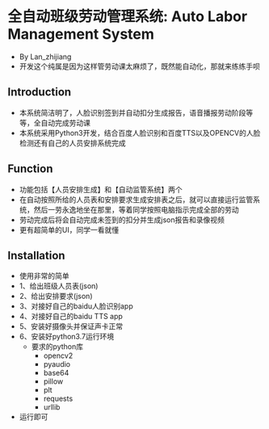 # 全自动班级劳动管理系统: Auto Labor Management System
- By Lan_zhijiang
- 开发这个纯属是因为这样管劳动课太麻烦了，既然能自动化，那就来练练手呗

## Introduction
- 本系统简洁明了，人脸识别签到并自动扣分生成报告，语音播报劳动阶段等等，全自动完成劳动课
- 本系统采用Python3开发，结合百度人脸识别和百度TTS以及OPENCV的人脸检测还有自己的人员安排系统完成

## Function
- 功能包括【人员安排生成】和【自动监管系统】两个
- 在自动按照所给的人员表和安排要求生成安排表之后，就可以直接运行监管系统，然后一劳永逸地坐在那里，等着同学按照电脑指示完成全部的劳动
- 劳动完成后将会自动完成未签到的扣分并生成json报告和录像视频
- 更有超简单的UI，同学一看就懂

## Installation
- 使用非常的简单
- 1、给出班级人员表(json)
- 2、给出安排要求(json)
- 3、对接好自己的baidu人脸识别app
- 4、对接好自己的baidu TTS app
- 5、安装好摄像头并保证声卡正常
- 6、安装好python3.7运行环境
  - 要求的python库
    - opencv2
    - pyaudio
    - base64
    - pillow
    - plt
    - requests
    - urllib
- 运行即可